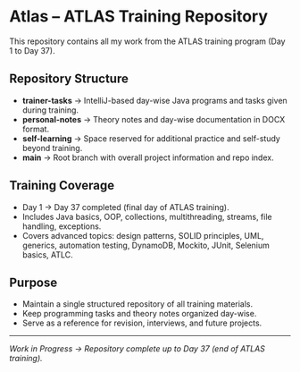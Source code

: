 # Atlas – ATLAS Training Repository

This repository contains all my work from the ATLAS training program (Day 1 to Day 37).

## Repository Structure
- **trainer-tasks** → IntelliJ-based day-wise Java programs and tasks given during training.  
- **personal-notes** → Theory notes and day-wise documentation in DOCX format.  
- **self-learning** → Space reserved for additional practice and self-study beyond training.  
- **main** → Root branch with overall project information and repo index.

## Training Coverage
- Day 1 → Day 37 completed (final day of ATLAS training).  
- Includes Java basics, OOP, collections, multithreading, streams, file handling, exceptions.  
- Covers advanced topics: design patterns, SOLID principles, UML, generics, automation testing, DynamoDB, Mockito, JUnit, Selenium basics, ATLC.  

## Purpose
- Maintain a single structured repository of all training materials.  
- Keep programming tasks and theory notes organized day-wise.  
- Serve as a reference for revision, interviews, and future projects.  

---

_Work in Progress → Repository complete up to Day 37 (end of ATLAS training)._